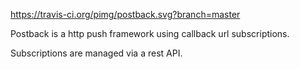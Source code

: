 https://travis-ci.org/pimg/postback.svg?branch=master

Postback is a http push framework using callback url subscriptions.

Subscriptions are managed via a rest API.
